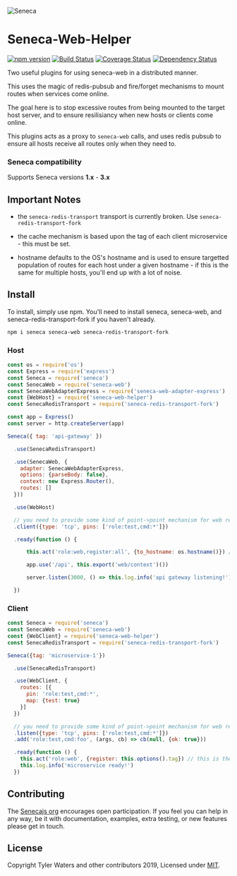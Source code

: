 ![Seneca](http://senecajs.org/files/assets/seneca-logo.png)

# Seneca-Web-Helper

[![npm version][npm-badge]][npm-url]
[![Build Status][travis-badge]][travis-url]
[![Coverage Status][coveralls-badge]][coveralls-url]
[![Dependency Status][david-badge]][david-url]

Two useful plugins for using seneca-web in a distributed manner.

This uses the magic of redis-pubsub and fire/forget mechanisms to mount routes when services come online.

The goal here is to stop excessive routes from being mounted to the target host server, and to ensure resilisiancy when new hosts or clients come online.

This plugins acts as a proxy to `seneca-web` calls, and uses redis pubsub to ensure all hosts receive all routes only when they need to.

### Seneca compatibility

Supports Seneca versions **1.x** - **3.x**

## Important Notes

* the `seneca-redis-transport` transport is currently broken. Use `seneca-redis-transport-fork`

* the cache mechanism is based upon the tag of each client microservice - this must be set.

* hostname defaults to the OS's hostname and is used to ensure targetted population of routes for each host under a given hostname - if this is the same for multiple hosts, you'll end up with a lot of noise.

## Install
To install, simply use npm. You'll need to install seneca, seneca-web, and seneca-redis-transport-fork if you haven't already.

```sh
npm i seneca seneca-web seneca-redis-transport-fork
```

### Host

```js
const os = require('os')
const Express = require('express')
const Seneca = require('seneca')
const SenecaWeb = require('seneca-web')
const SenecaWebAdapterExpress = require('seneca-web-adapter-express')
const {WebHost} = require('seneca-web-helper')
const SenecaRedisTransport = require('seneca-redis-transport-fork')

const app = Express()
const server = http.createServer(app)

Seneca({ tag: 'api-gateway' })

  .use(SenecaRedisTransport)

  .use(SenecaWeb, {
    adapter: SenecaWebAdapterExpress,
    options: {parseBody: false},
    context: new Express.Router(),
    routes: []
  }))

  .use(WebHost)

  // you need to provide some kind of point->point mechanism for web requests
  .client({type: 'tcp', pins: ['role:test,cmd:*']})

  .ready(function () {

      this.act('role:web,register:all', {to_hostname: os.hostname()}) // this is the magic

      app.use('/api', this.export('web/context')())

      server.listen(3000, () => this.log.info('api gateway listening!'))

  })
```

### Client

```js
const Seneca = require('seneca')
const SenecaWeb = require('seneca-web')
const {WebClient} = require('seneca-web-helper')
const SenecaRedisTransport = require('seneca-redis-transport-fork')

Seneca({tag: 'microservice-1'})

  .use(SenecaRedisTransport)

  .use(WebClient, {
    routes: [{
      pin: 'role:test,cmd:*',
      map: {test: true}
    }]
  })

  // you need to provide some kind of point->point mechanism for web requests
  .listen({type: 'tcp', pins: ['role:test,cmd:*']})
  .add('role:test,cmd:foo', (args, cb) => cb(null, {ok: true}))

  .ready(function () {
    this.act('role:web', {register: this.options().tag}) // this is the magic
    this.log.info('microservice ready!')
  })
```

## Contributing
The [Senecajs org][] encourages open participation. If you feel you can help in any way, be it with
documentation, examples, extra testing, or new features please get in touch.

## License
Copyright Tyler Waters and other contributors 2019, Licensed under [MIT][].

[Senecajs org]: https://github.com/senecajs/
[npm-badge]: https://img.shields.io/npm/v/seneca-web-helper.svg
[npm-url]: https://npmjs.com/package/seneca-web-helper
[travis-badge]: https://api.travis-ci.org/tswaters/seneca-web-helper.svg
[travis-url]: https://travis-ci.org/tswaters/seneca-web-helper
[coveralls-badge]:https://coveralls.io/repos/tswaters/seneca-web-helper/badge.svg?branch=master&service=github
[coveralls-url]: https://coveralls.io/github/tswaters/seneca-web-helper?branch=master
[david-badge]: https://david-dm.org/tswaters/seneca-web-helper.svg
[david-url]: https://david-dm.org/tswaters/seneca-web-helper
[MIT]: ./LICENSE
